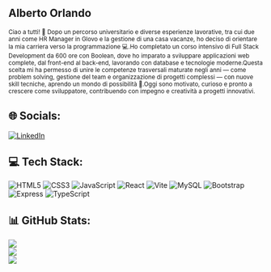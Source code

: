 ## Alberto Orlando

<sub>
Ciao a tutti! 👋
Dopo un percorso universitario e diverse esperienze lavorative, tra cui due anni come HR Manager in Glovo e la gestione di una casa vacanze, ho deciso di orientare la mia carriera verso la programmazione 💻.Ho completato un corso intensivo di Full Stack Development da 600 ore con Boolean, dove ho imparato a sviluppare applicazioni web complete, dal front-end al back-end, lavorando con database e tecnologie moderne.Questa scelta mi ha permesso di unire le competenze trasversali maturate negli anni — come problem solving, gestione del team e organizzazione di progetti complessi — con nuove skill tecniche, aprendo un mondo di possibilità 🚀.Oggi sono motivato, curioso e pronto a crescere come sviluppatore, contribuendo con impegno e creatività a progetti innovativi.
</sub> 

## 🌐 Socials:  
[![LinkedIn](https://img.shields.io/badge/LinkedIn-%230077B5.svg?logo=linkedin&logoColor=white)](https://www.linkedin.com/in/alberto-ferdinando-orlando-7719ab1b8/)

## 💻 Tech Stack:  
![HTML5](https://img.shields.io/badge/html5-%23E34F26.svg?style=for-the-badge&logo=html5&logoColor=white) ![CSS3](https://img.shields.io/badge/css3-%231572B6.svg?style=for-the-badge&logo=css3&logoColor=white) ![JavaScript](https://img.shields.io/badge/javascript-%23323330.svg?style=for-the-badge&logo=javascript&logoColor=%23F7DF1E) ![React](https://img.shields.io/badge/react-%2320232a.svg?style=for-the-badge&logo=react&logoColor=%2361DAFB) ![Vite](https://img.shields.io/badge/vite-%236646FF.svg?style=for-the-badge&logo=vite&logoColor=white) ![MySQL](https://img.shields.io/badge/mysql-4479A1.svg?style=for-the-badge&logo=mysql&logoColor=white) ![Bootstrap](https://img.shields.io/badge/bootstrap-%23563D7C.svg?style=for-the-badge&logo=bootstrap&logoColor=white) ![Express](https://img.shields.io/badge/express-%23000000.svg?style=for-the-badge&logo=express&logoColor=white) ![TypeScript](https://img.shields.io/badge/typescript-007ACC.svg?style=for-the-badge&logo=typescript&logoColor=white)

## 📊 GitHub Stats:  
![](https://github-readme-stats.vercel.app/api?username=AlbertoOrlando&theme=calm_pink&hide_border=false&include_all_commits=false)<br/>
![](https://nirzak-streak-stats.vercel.app/?user=AlbertoOrlando&theme=calm_pink&hide_border=false)<br/>
![](https://github-readme-stats.vercel.app/api/top-langs/?username=AlbertoOrlando&theme=calm_pink&hide_border=false&include_all_commits=false&count_private=false&layout=compact)
